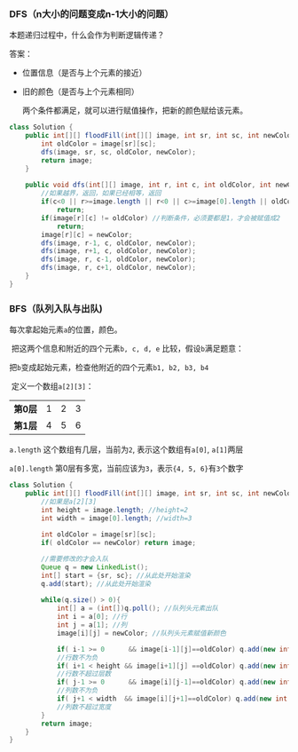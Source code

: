 ### DFS（n大小的问题变成n-1大小的问题）

本题递归过程中，什么会作为判断逻辑传递？

答案：

- 位置信息（是否与上个元素的接近）

- 旧的颜色（是否与上个元素相同）	

  两个条件都满足，就可以进行赋值操作，把新的颜色赋给该元素。

```java
class Solution {
    public int[][] floodFill(int[][] image, int sr, int sc, int newColor) {
        int oldColor = image[sr][sc];
        dfs(image, sr, sc, oldColor, newColor);        
        return image;
    }
    
    public void dfs(int[][] image, int r, int c, int oldColor, int newColor){
        //如果越界，返回，如果已经相等，返回
        if(c<0 || r>=image.length || r<0 || c>=image[0].length || oldColor == newColor)
            return;
        if(image[r][c] != oldColor) //判断条件，必须要都是1，才会被赋值成2
            return;
        image[r][c] = newColor;
        dfs(image, r-1, c, oldColor, newColor);
        dfs(image, r+1, c, oldColor, newColor);
        dfs(image, r, c-1, oldColor, newColor);
        dfs(image, r, c+1, oldColor, newColor);
    }
}
```



### BFS（队列入队与出队)

每次拿起始元素`a`的位置，颜色。

​	把这两个信息和附近的四个元素`b, c, d, e` 比较，假设`b`满足题意：

​	把`b`变成起始元素，检查他附近的四个元素`b1, b2, b3, b4`

​	定义一个数组`a[2][3]`：

|           |      |      |      |
| :-------: | :--: | :--: | :--: |
| **第0层** |  1   |  2   |  3   |
| **第1层** |  4   |  5   |  6   |

`a.length` 这个数组有几层，当前为`2`, 表示这个数组有`a[0]`, `a[1]`两层

`a[0].length` 第0层有多宽，当前应该为`3`，表示`{4, 5, 6}`有`3`个数字

```java
class Solution {
    public int[][] floodFill(int[][] image, int sr, int sc, int newColor) {
        //如果是a[2][3]
        int height = image.length; //height=2
        int width = image[0].length; //width=3
        
        int oldColor = image[sr][sc];
        if( oldColor == newColor) return image;

        //需要修改的才会入队
        Queue q = new LinkedList();
        int[] start = {sr, sc}; //从此处开始渲染
        q.add(start); //从此处开始渲染
        
        while(q.size() > 0){
            int[] a = (int[])q.poll(); //队列头元素出队
            int i = a[0]; //行
            int j = a[1]; //列
            image[i][j] = newColor; //队列头元素赋值新颜色

            if( i-1 >= 0      && image[i-1][j]==oldColor) q.add(new int[]{i-1, j}); 
            //行数不为负
            if( i+1 < height && image[i+1][j] ==oldColor) q.add(new int[]{i+1, j}); 
            //行数不超过层数
            if( j-1 >= 0      && image[i][j-1]==oldColor) q.add(new int[]{i, j-1}); 
            //列数不为负
            if( j+1 < width  && image[i][j+1]==oldColor) q.add(new int[]{i, j+1}); 
            //列数不超过宽度
        }
        return image;
    }
}
```
